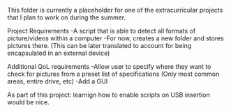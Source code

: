 This folder is currently a placeholder for one of the extracurricular projects that I plan to work on during the summer.

Project Requirements
	-A script that is able to detect all formats of picture/videos within a computer
	-For now, creates a new folder and stores pictures there. (This can be later translated to account for being encapsulated in an external device)

Additional QoL requirements
	-Allow user to specify where they want to check for pictures from a preset list of specifications (Only most common areas, entire drive, etc)
	-Add a GUI

As part of this project: learnign how to enable scripts on USB insertion would be nice.